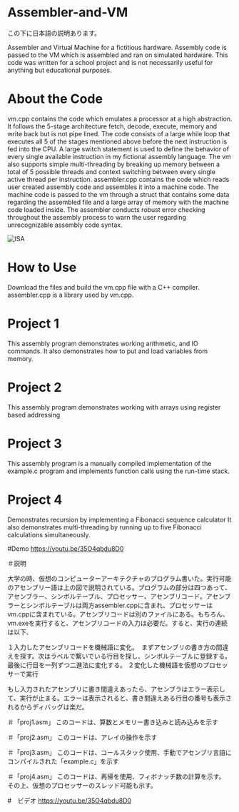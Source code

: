
# Assembler-and-VM

この下に日本語の説明あります。

Assembler and Virtual Machine for a fictitious hardware. Assembly code is passed to the VM which is assembled and ran on simulated hardware. This code was written for a school project and is not necessarily useful for anything but educational purposes.

# About the Code
vm.cpp contains the code which emulates a processor at a high abstraction. It follows the 5-stage architecture fetch, decode, execute, memory and write back but is not pipe lined. The code consists of a large while loop that executes all 5 of the stages mentioned above before the next instruction is fed into the CPU. A large switch statement is used to define the behavior of every single available instruction in my fictional assembly language. The vm also supports simple multi-threading by breaking up memory between a total of 5 possible threads and context switching between every single active thread per instruction.
assembler.cpp contains the code which reads user created assembly code and assembles it into a machine code. The machine code is passed to the vm through a struct that contains some data regarding the assembled file and a large array of memory with the machine code loaded inside. The assembler conducts robust error checking throughout the assembly process to warn the user regarding unrecognizable assembly code syntax.   

![ISA](https://user-images.githubusercontent.com/85288181/121529414-569bdf80-ca37-11eb-8603-64fc71debd7f.jpg)

# How to Use
Download the files and build the vm.cpp file with a C++ compiler. assembler.cpp is a library used by vm.cpp.

# Project 1
This assembly program demonstrates working arithmetic, and IO commands. It also demonstrates how to put and load variables from memory.

# Project 2
This assembly program demonstrates working with arrays using register based addressing

# Project 3
This assembly program is a manually compiled implementation of the example.c program and implements function calls using the run-time stack.

# Project 4
Demonstrates recursion by implementing a Fibonacci sequence calculator
It also demonstrates multi-threading by running up to five Fibonacci calculations simultaneously.

#Demo
https://youtu.be/35O4qbdu8D0

＃説明

大学の時、仮想のコンピューターアーキテクチャのプログラム書いた。実行可能のアセンブリー語は上の図で説明されている。プログラムの部分は四つあって、アセンブラー、シンボルテーブル、プロセッサー、アセンブリコード。アセンブラーとシンボルテーブルは両方assembler.cppに含まれ、プロセッサーはvm.cppに含まれている。アセンブリコードは別のファイルにある。もちろん、vm.exeを実行すると、アセンブリコードの入力は必要だ。すると、実行の連続は以下、

１入力したアセンブリコードを機械語に変化。　まずアセンブリの書き方の間違えを探す。次はラベルで繋いでいる行目を探し、シンボルテーブルに登録する。最後に行目を一列ずつ二進法に変化する。
２変化した機械語を仮想のプロセッサーで実行

もし入力されたアセンブリに書き間違えあったら、アセンブラはエラー表示して、実行が止まる。エラーは表示されると、書き間違えある行目の番号も表示されるからディバッグは楽だ。

＃「proj1.asm」
このコードは、算数とメモリー書き込みと読み込みを示す

＃「proj2.asm」
このコードは、アレイの操作を示す

＃「proj3.asm」
このコードは、コールスタック使用、手動でアセンブリ言語にコンパイルされた「example.c」を示す

＃「proj4.asm」
このコードは、再帰を使用、フィボナッチ数の計算を示す。
その上、仮想のプロセッサーのスレッド可能も示す。

#　ビデオ
https://youtu.be/35O4qbdu8D0
